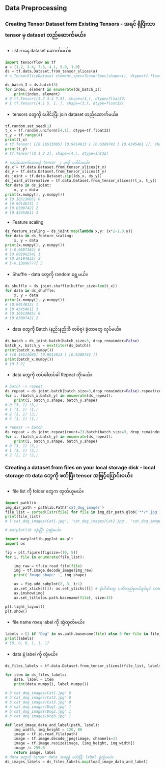 Data Preprocessing
---

### Creating Tensor Dataset form Existing Tensors - အရင် ရှိပြီးသာ tensor မှ dataset တည်ဆောက်မယ်။

- list ကနေ dataset ဆောက်မယ်။
```python
import tensorflow as tf
a = [1.2, 3.4, 7.5, 4.1, 5.0, 1.0]
ds = tf.data.Dataset.from_tensor_slices(a)
# <_TensorSliceDataset element_spec=TensorSpec(shape=(), dtype=tf.float32, name=None)>

ds_batch_3 = ds.batch(3)
for index, element in enumerate(ds_batch_3):
	print(index, element)
# 0 tf.Tensor([1.2 3.4 7.5], shape=(3,), dtype=float32) 
# 1 tf.Tensor([4.1 5. 1. ], shape=(3,), dtype=float32)
```

-  tensors တွေကို ပေါင်းပြီး join dataset တည်ဆောက်မယ်။
```python
tf.random.set_seed(1)
t_x = tf.random.uniform([4,1], dtype=tf.float32)
t_y = tf.range(4)
print(t_x)
# tf.Tensor( [[0.16513085] [0.9014813 ] [0.6309742 ] [0.4345461 ]], shape=(4, 1), dtype=float32)
print(t_y)
# tf.Tensor([0 1 2 3], shape=(4,), dtype=int32)

# တည်ဆောက်ထားတဲ့ tensor ၂ ခုကို ပေါင်းမယ်။
ds_x = tf.data.Dataset.from_tensor_slices(t_x)
ds_y = tf.data.Dataset.from_tensor_slices(t_y)
ds_joint = tf.data.Dataset.zip((ds_x, ds_y))
ds_joint_alternative = tf.data.Dataset.from_tensor_slices((t_x, t_y))
for data in ds_joint:
	x, y = data
print(x.numpy(), y.numpy())
# [0.16513085] 0 
# [0.9014813] 1 
# [0.6309742] 2
# [0.4345461] 3
```

- Feature scaling
```python
ds_feature_scaling = ds_joint.map(lambda x,y: (x*2-1.0,y))
for data in ds_feature_scaling:
	x, y = data
print(x.numpy(), y.numpy())
# [-0.6697383] 0
# [0.80296254] 1 
# [0.26194835] 2 
# [-0.13090777] 3
```

- Shuffle - data တွေကို random ရွှေ့မယ်။
```python
ds_shuffle = ds_joint.shuffle(buffer_size=len(t_x))
for data in ds_shuffle:
	x, y = data
print(x.numpy(), y.numpy())
# [0.9014813] 1 
# [0.4345461] 3 
# [0.16513085] 0 
# [0.6309742] 2
```

-  data တွေကို Batch (နည်းနည်းစီ တစ်စု) ခွဲတာတွေ လုပ်မယ်။
```python
ds_batch = ds_joint.batch(batch_size=3, drop_remainder=False)
batch_x, batch_y = next(iter(ds_batch))
print(batch_x.numpy())
# [[0.16513085] [0.9014813 ] [0.6309742 ]]
print(batch_x.numpy())
# [0 1 2]
```

- data တွေကို ထပ်ခါထပ်ခါ   Repeat တိုးမယ်။ 
```python
# batch -> repeat
ds_repeat = ds_joint.batch(batch_size=3,drop_remainder=False).repeat(count=2)
for i, (batch_x,batch_y) in enumerate(ds_repeat):
	print(i, batch_x.shape, batch_y.shape)
# 0 (3, 1) (3,)
# 1 (1, 1) (1,) 
# 2 (3, 1) (3,) 
# 3 (1, 1) (1,)

# repeat -> batch
ds_repeat = ds_joint.repeat(count=2).batch(batch_size=3, drop_remainder=False)
for i, (batch_x,batch_y) in enumerate(ds_repeat):
	print(i, batch_x.shape, batch_y.shape)
# 0 (3, 1) (3,)
# 1 (3, 1) (3,) 
# 2 (2, 1) (2,)
```

###  Creating a dataset from files on your local storage disk -  local storage က data တွေကို ဖတ်ပြီး tensor အဖြင့်ပြောင်းမယ်။

- file list ကို folder တွေက ထုတ်ယူမယ်။

```python
import pathlib
img_dir_path = pathlib.Path('cat_dog_images')
file_list = sorted([str(file) for file in img_dir_path.glob('**/*.jpg')])
print(file_list)
# ['cat_dog_images/Cat1.jpg', 'cat_dog_images/Cat2.jpg', 'cat_dog_images/Cat3.jpg', 'cat_dog_images/Dog1.jpg', 'cat_dog_images/Dog2.jpg', 'cat_dog_images/Dog3.jpg']

# matplotlib သုံးပြီး ပုံဆွဲမယ်။

import matplotlib.pyplot as plt
import os

fig = plt.figure(figsize=(10, 5))
for i, file in enumerate(file_list):

	img_raw = tf.io.read_file(file)
	img = tf.image.decode_image(img_raw)
	print('Image shape: ', img.shape)

	ax = fig.add_subplot(2, 3, i+1)
	ax.set_xticks([]); ax.set_yticks([]) # နံပါတ်တွေ ပတ်လည်မှာပါချင်ရင် comment လုပ်ထားနိုင်ပါတယ်။
	ax.imshow(img)
	ax.set_title(os.path.basename(file), size=15)

plt.tight_layout()
plt.show()
```

- file name ကနေ label ကို ဆွဲထုတ်မယ်။
```python
labels = [1 if "Dog" in os.path.basename(file) else 0 for file in file_list]
print(labels)
# [0, 0, 0, 1, 1, 1]
```

- data နဲ့ label ကို တွဲမယ်။

```python
ds_files_labels = tf.data.Dataset.from_tensor_slices((file_list, labels))

for item in ds_files_labels:
	data, label = item
	print(data.numpy(), label.numpy())
	
# b'cat_dog_images/Cat1.jpg' 0 
# b'cat_dog_images/Cat2.jpg' 0 
# b'cat_dog_images/Cat3.jpg' 0 
# b'cat_dog_images/Dog1.jpg' 1 
# b'cat_dog_images/Dog2.jpg' 1 
# b'cat_dog_images/Dog3.jpg' 1

def load_image_data_and_label(path, label):
	img_width, img_height = 120, 80
	image = tf.io.read_file(path)
	image = tf.image.decode_jpeg(image, channels=3)
	image = tf.image.resize(image, [img_height, img_width])
	image /= 255.0
	return image, label
# data တွေကို tensor data အနေနဲ့ ဖတ်ပြီး label နဲ့တွဲမယ်။
ds_images_labels = ds_files_labels.map(load_image_data_and_label)

```

